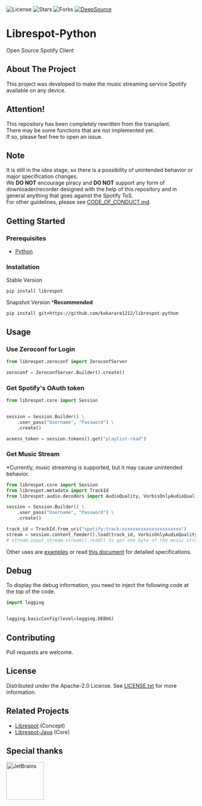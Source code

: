 ![License](https://img.shields.io/github/license/kokarare1212/librespot-python.svg)
![Stars](https://img.shields.io/github/stars/kokarare1212/librespot-python.svg)
![Forks](https://img.shields.io/github/forks/kokarare1212/librespot-python.svg)
[![DeepSource](https://deepsource.io/gh/kokarare1212/librespot-python.svg/?label=active+issues&show_trend=true)](https://deepsource.io/gh/kokarare1212/librespot-python/?ref=repository-badge)

# Librespot-Python

Open Source Spotify Client

## About The Project

This project was developed to make the music streaming service Spotify available
on any device.

## Attention!

This repository has been completely rewritten from the transplant.<br>
There may be some functions that are not implemented yet.<br>
If so, please feel free to open an issue.<br>

## Note

It is still in the idea stage, so there is a possibility of unintended behavior
or major specification changes.<br>
We **DO NOT** encourage piracy and **DO NOT** support any form of downloader/recorder designed with the help of this repository and in general anything that goes against the Spotify ToS.<br>
For other guidelines, please see [CODE_OF_CONDUCT.md](https://github.com/kokarare1212/librespot-python/blob/main/CODE_OF_CONDUCT.md).<br>

## Getting Started

### Prerequisites

- [Python](https://python.org/)

### Installation

Stable Version

```commandline
pip install librespot
```

Snapshot Version \***Recommended**

```commandline
pip install git+https://github.com/kokarare1212/librespot-python
```

## Usage

### Use Zeroconf for Login

```python
from librespot.zeroconf import ZeroconfServer

zeroconf = ZeroconfServer.Builder().create()
```

### Get Spotify's OAuth token

```python
from librespot.core import Session


session = Session.Builder() \
    .user_pass("Username", "Password") \
    .create()

aceess_token = session.tokens().get("playlist-read")
```

### Get Music Stream

*Currently, music streaming is supported, but it may cause unintended behavior.<br>

```python
from librespot.core import Session
from librespot.metadata import TrackId
from librespot.audio.decoders import AudioQuality, VorbisOnlyAudioQuality

session = Session.Builder() \
    .user_pass("Username", "Password") \
    .create()

track_id = TrackId.from_uri("spotify:track:xxxxxxxxxxxxxxxxxxxxxx")
stream = session.content_feeder().load(track_id, VorbisOnlyAudioQuality(AudioQuality.VERY_HIGH), False, None)
# stream.input_stream.stream().read() to get one byte of the music stream.
```

Other uses are
[examples](https://github.com/kokarare1212/librespot-python/tree/main/examples)
or read [this document](https://librespot-python.rtfd.io) for detailed
specifications.

## Debug

To display the debug information, you need to inject the following code at the
top of the code.

```python
import logging


logging.basicConfig(level=logging.DEBUG)
```

## Contributing

Pull requests are welcome.

## License

Distributed under the Apache-2.0 License. See
[LICENSE.txt](https://github.com/kokarare1212/librespot-python/blob/main/LICENSE.txt)
for more information.

## Related Projects

- [Librespot](https://github.com/librespot-org/librespot) (Concept)
- [Librespot-Java](https://github.com/librespot-org/librespot-java) (Core)

## Special thanks

<a href="https://www.jetbrains.com/"><img src="https://github.com/kokarare1212/librespot-python/blob/main/img/jetbrains.png?raw=true" width="100" height="100" alt="JetBrains"></a>
